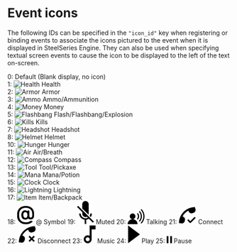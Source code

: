 # Event icons #

The following IDs can be specified in the `"icon_id"` key when registering or binding events to associate the icons pictured to the event when it is displayed in SteelSeries Engine.  They can also be used when specifying textual screen events to cause the icon to be displayed to the left of the text on-screen.

0:  Default (Blank display, no icon)  
1:  ![Health](/images/eventicons/health.png) Health  
2:  ![Armor](/images/eventicons/armor.png) Armor  
3:  ![Ammo](/images/eventicons/ammo.png) Ammo/Ammunition  
4:  ![Money](/images/eventicons/money.png) Money  
5:  ![Flashbang](/images/eventicons/flash.png) Flash/Flashbang/Explosion  
6:  ![Kills](/images/eventicons/kills.png) Kills  
7:  ![Headshot](/images/eventicons/headshot.png) Headshot  
8:  ![Helmet](/images/eventicons/helmet.png) Helmet  
10: ![Hunger](/images/eventicons/hunger.png) Hunger  
11: ![Air](/images/eventicons/air.png) Air/Breath  
12: ![Compass](/images/eventicons/compass.png) Compass  
13: ![Tool](/images/eventicons/pick.png) Tool/Pickaxe  
14: ![Mana](/images/eventicons/potion.png) Mana/Potion  
15: ![Clock](/images/eventicons/clock.png) Clock  
16: ![Lightning](/images/eventicons/lightning.png) Lightning  
17: ![Item](/images/eventicons/backpack.png) Item/Backpack  
18: ![@](/images/eventicons/at.svg) <!-- .element height="24px" --> @ Symbol
19: ![Muted](/images/eventicons/muted.svg) <!-- .element height="24px" --> Muted
20: ![Talking](/images/eventicons/talking.svg) <!-- .element height="24px" --> Talking
21: ![Connect](/images/eventicons/connect.svg) <!-- .element height="24px" --> Connect
22: ![Disconnect](/images/eventicons/disconnect.svg) <!-- .element height="24px" --> Disconnect
23: ![Music](/images/eventicons/music.svg) <!-- .element height="24px" --> Music
24: ![Play](/images/eventicons/play.svg) <!-- .element height="24px" --> Play
25: ![Pause](/images/eventicons/pause.svg) <!-- .element height="24px" --> Pause
